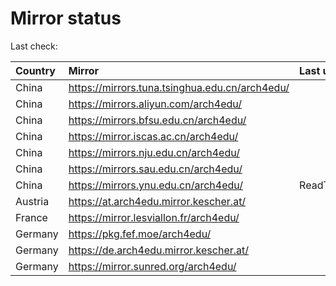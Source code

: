 <script src="./time.js"></script>
# Mirror status
Last check: <script type="text/javascript">localize(1691709372.5506852);</script>

|Country|Mirror|Last update|
|:------|:-----|:----------|
|China|https://mirrors.tuna.tsinghua.edu.cn/arch4edu/|<script type="text/javascript">localize(1691692137);</script>|
|China|https://mirrors.aliyun.com/arch4edu/|<script type="text/javascript">localize(1691649093);</script>|
|China|https://mirrors.bfsu.edu.cn/arch4edu/|<script type="text/javascript">localize(1691649093);</script>|
|China|https://mirror.iscas.ac.cn/arch4edu/|<script type="text/javascript">localize(1691692137);</script>|
|China|https://mirrors.nju.edu.cn/arch4edu/|<script type="text/javascript">localize(1691606040);</script>|
|China|https://mirrors.sau.edu.cn/arch4edu/|<script type="text/javascript">localize(1691649093);</script>|
|China|https://mirrors.ynu.edu.cn/arch4edu/|ReadTimeout|
|Austria|https://at.arch4edu.mirror.kescher.at/|<script type="text/javascript">localize(1691649093);</script>|
|France|https://mirror.lesviallon.fr/arch4edu/|<script type="text/javascript">localize(1691649093);</script>|
|Germany|https://pkg.fef.moe/arch4edu/|<script type="text/javascript">localize(1691649093);</script>|
|Germany|https://de.arch4edu.mirror.kescher.at/|<script type="text/javascript">localize(1691649093);</script>|
|Germany|https://mirror.sunred.org/arch4edu/|<script type="text/javascript">localize(1691649093);</script>|

<script src="./tablefilter/tablefilter.js"></script>
<script src="./table.js"></script>